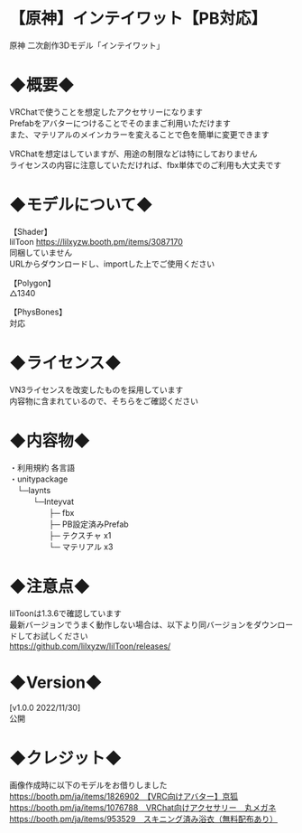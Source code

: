 # 【原神】インテイワット【PB対応】
原神 二次創作3Dモデル「インテイワット」

# ◆概要◆
VRChatで使うことを想定したアクセサリーになります  
Prefabをアバターにつけることでそのままご利用いただけます  
また、マテリアルのメインカラーを変えることで色を簡単に変更できます

VRChatを想定はしていますが、用途の制限などは特にしておりません  
ライセンスの内容に注意していただければ、fbx単体でのご利用も大丈夫です

# ◆モデルについて◆
【Shader】  
lilToon https://lilxyzw.booth.pm/items/3087170  
同梱していません  
URLからダウンロードし、importした上でご使用ください

【Polygon】  
△1340

【PhysBones】  
対応

# ◆ライセンス◆
VN3ライセンスを改変したものを採用しています  
内容物に含まれているので、そちらをご確認ください

# ◆内容物◆
・利用規約 各言語  
・unitypackage  
　└─laynts  
　　　└─Inteyvat  
　　　　　├─ fbx  
　　　　　├─ PB設定済みPrefab  
　　　　　├─ テクスチャ x1  
　　　　　└─ マテリアル x3

# ◆注意点◆
lilToonは1.3.6で確認しています  
最新バージョンでうまく動作しない場合は、以下より同バージョンをダウンロードしてお試しください  
https://github.com/lilxyzw/lilToon/releases/

# ◆Version◆
[v1.0.0 2022/11/30]  
公開

# ◆クレジット◆
画像作成時に以下のモデルをお借りしました  
https://booth.pm/ja/items/1826902　【VRC向けアバター】京狐  
https://booth.pm/ja/items/1076788　VRChat向けアクセサリー　丸メガネ  
https://booth.pm/ja/items/953529　スキニング済み浴衣（無料配布あり）
